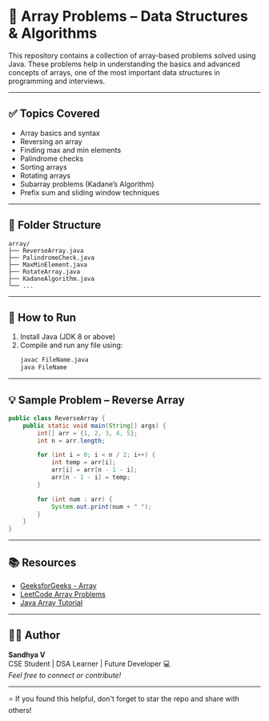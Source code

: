# 🧮 Array Problems – Data Structures & Algorithms

This repository contains a collection of array-based problems solved using Java. These problems help in understanding the basics and advanced concepts of arrays, one of the most important data structures in programming and interviews.

---

## ✅ Topics Covered

- Array basics and syntax  
- Reversing an array  
- Finding max and min elements  
- Palindrome checks  
- Sorting arrays  
- Rotating arrays  
- Subarray problems (Kadane’s Algorithm)  
- Prefix sum and sliding window techniques  

---

## 📁 Folder Structure

```
array/
├── ReverseArray.java
├── PalindromeCheck.java
├── MaxMinElement.java
├── RotateArray.java
├── KadaneAlgorithm.java
└── ...
```

---

## 🚀 How to Run

1. Install Java (JDK 8 or above)
2. Compile and run any file using:
   ```bash
   javac FileName.java
   java FileName
   ```

---

## 💡 Sample Problem – Reverse Array

```java
public class ReverseArray {
    public static void main(String[] args) {
        int[] arr = {1, 2, 3, 4, 5};
        int n = arr.length;

        for (int i = 0; i < n / 2; i++) {
            int temp = arr[i];
            arr[i] = arr[n - 1 - i];
            arr[n - 1 - i] = temp;
        }

        for (int num : arr) {
            System.out.print(num + " ");
        }
    }
}
```

---

## 📚 Resources

- [GeeksforGeeks - Array](https://www.geeksforgeeks.org/array-data-structure/)
- [LeetCode Array Problems](https://leetcode.com/tag/array/)
- [Java Array Tutorial](https://docs.oracle.com/javase/tutorial/java/nutsandbolts/arrays.html)

---

## 🧑‍💻 Author

**Sandhya V**  
CSE Student | DSA Learner | Future Developer 💻  
*Feel free to connect or contribute!*

---

⭐ If you found this helpful, don't forget to star the repo and share with others!